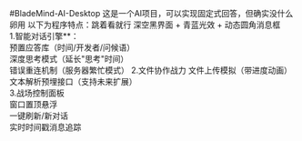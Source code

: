 #BladeMind-AI-Desktop
这是一个AI项目，可以实现固定式回答，但确实没什么卵用
以下为程序特点：跳着看就行
  深空黑界面 + 青蓝光效 + 动态圆角消息框  
1.智能对话引擎**：  
   预置应答库（时间/开发者/问候语）  
   深度思考模式（延长"思考"时间）  
   错误重连机制（服务器繁忙模式）
2.文件协作战力
   文件上传模拟（带进度动画）  
   文本解析预埋接口（支持未来扩展）  
3.战场控制面板  
   窗口置顶悬浮  
   一键刷新/新对话  
   实时时间戳消息追踪  

